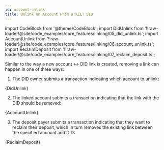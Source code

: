 ```yaml
---
id: account-unlink
title: Unlink an Account From a KILT DID
---
```


import CodeBlock from '@theme/CodeBlock';
import DidUnlink from '!!raw-loader!@site/code_examples/core_features/linking/05_did_unlink.ts';
import AccountUnlink from '!!raw-loader!@site/code_examples/core_features/linking/06_account_unlink.ts';
import ReclaimDeposit from '!!raw-loader!@site/code_examples/core_features/linking/07_reclaim_deposit.ts';

Similar to the way a new account <-> DID link is created, removing a link can happen in one of three ways:

1. The DID owner submits a transaction indicating which account to unlink:

<CodeBlock className="language-ts">
  {DidUnlink}
</CodeBlock>

2. The linked account submits a transaction indicating that the link with the DID should be removed:

<CodeBlock className="language-ts">
  {AccountUnlink}
</CodeBlock>

3. The deposit payer submits a transaction indicating that they want to reclaim their deposit, which in turn removes the existing link between the specified account and DID:

<CodeBlock className="language-ts">
  {ReclaimDeposit}
</CodeBlock>